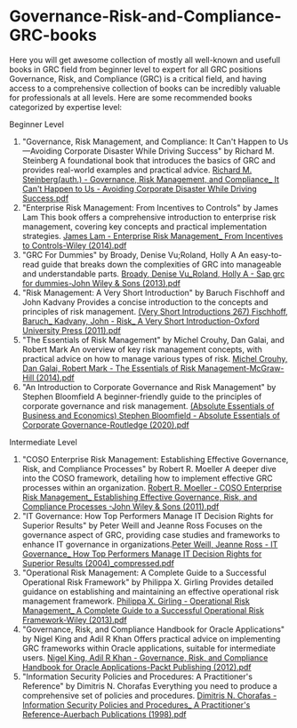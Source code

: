 # Governance-Risk-and-Compliance-GRC-books
Here you will get awesome collection of mostly all well-known and usefull books in GRC field from beginner level to expert for all GRC positions
Governance, Risk, and Compliance (GRC) is a critical field, and having access to a comprehensive collection of books can be incredibly valuable for professionals at all levels. Here are some recommended books categorized by expertise level:

Beginner Level
1. "Governance, Risk Management, and Compliance: It Can't Happen to Us—Avoiding Corporate Disaster While Driving Success" by Richard M. Steinberg
A foundational book that introduces the basics of GRC and provides real-world examples and practical advice.
[Richard M. Steinberg(auth.) - Governance, Risk Management, and Compliance_ It Can't Happen to Us - Avoiding Corporate Disaster While Driving Success.pdf](https://github.com/user-attachments/files/15687876/Richard.M.Steinberg.auth.-.Governance.Risk.Management.and.Compliance_.It.Can.t.Happen.to.Us.-.Avoiding.Corporate.Disaster.While.Driving.Success.pdf)
2. "Enterprise Risk Management: From Incentives to Controls" by James Lam
This book offers a comprehensive introduction to enterprise risk management, covering key concepts and practical implementation strategies.
[James Lam - Enterprise Risk Management_ From Incentives to Controls-Wiley (2014).pdf](https://github.com/user-attachments/files/15688444/James.Lam.-.Enterprise.Risk.Management_.From.Incentives.to.Controls-Wiley.2014.pdf)
3. "GRC For Dummies" by Broady, Denise Vu;Roland, Holly A
An easy-to-read guide that breaks down the complexities of GRC into manageable and understandable parts.
[Broady, Denise Vu_Roland, Holly A - Sap grc for dummies-John Wiley & Sons (2013).pdf](https://github.com/user-attachments/files/15688457/Broady.Denise.Vu_Roland.Holly.A.-.Sap.grc.for.dummies-John.Wiley.Sons.2013.pdf)
4. "Risk Management: A Very Short Introduction" by Baruch Fischhoff and John Kadvany
Provides a concise introduction to the concepts and principles of risk management.
[(Very Short Introductions 267) Fischhoff, Baruch_ Kadvany, John - Risk_ A Very Short Introduction-Oxford University Press (2011).pdf](https://github.com/user-attachments/files/15688535/Very.Short.Introductions.267.Fischhoff.Baruch_.Kadvany.John.-.Risk_.A.Very.Short.Introduction-Oxford.University.Press.2011.pdf)
5. "The Essentials of Risk Management" by Michel Crouhy, Dan Galai, and Robert Mark
An overview of key risk management concepts, with practical advice on how to manage various types of risk.
[Michel Crouhy, Dan Galai, Robert Mark - The Essentials of Risk Management-McGraw-Hill (2014).pdf](https://github.com/user-attachments/files/15688630/Michel.Crouhy.Dan.Galai.Robert.Mark.-.The.Essentials.of.Risk.Management-McGraw-Hill.2014.pdf)
6. "An Introduction to Corporate Governance and Risk Management" by Stephen Bloomfield
A beginner-friendly guide to the principles of corporate governance and risk management.
[(Absolute Essentials of Business and Economics) Stephen Bloomfield - Absolute Essentials of Corporate Governance-Routledge (2020).pdf](https://github.com/user-attachments/files/15688633/Absolute.Essentials.of.Business.and.Economics.Stephen.Bloomfield.-.Absolute.Essentials.of.Corporate.Governance-Routledge.2020.pdf)

Intermediate Level
1. "COSO Enterprise Risk Management: Establishing Effective Governance, Risk, and Compliance Processes" by Robert R. Moeller
A deeper dive into the COSO framework, detailing how to implement effective GRC processes within an organization.
[Robert R. Moeller - COSO Enterprise Risk Management_ Establishing Effective Governance, Risk, and Compliance Processes  -John Wiley & Sons (2011).pdf](https://github.com/user-attachments/files/15748308/Robert.R.Moeller.-.COSO.Enterprise.Risk.Management_.Establishing.Effective.Governance.Risk.and.Compliance.Processes.-John.Wiley.Sons.2011.pdf)
2. "IT Governance: How Top Performers Manage IT Decision Rights for Superior Results" by Peter Weill and Jeanne Ross
Focuses on the governance aspect of GRC, providing case studies and frameworks to enhance IT governance in organizations.[Peter Weill, Jeanne Ross - IT Governance_ How Top Performers Manage IT Decision Rights for Superior Results (2004)_compressed.pdf](https://github.com/user-attachments/files/15748408/Peter.Weill.Jeanne.Ross.-.IT.Governance_.How.Top.Performers.Manage.IT.Decision.Rights.for.Superior.Results.2004._compressed.pdf)
3. "Operational Risk Management: A Complete Guide to a Successful Operational Risk Framework" by Philippa X. Girling
Provides detailed guidance on establishing and maintaining an effective operational risk management framework.
[Philippa X. Girling - Operational Risk Management_ A Complete Guide to a Successful Operational Risk Framework-Wiley (2013).pdf](https://github.com/user-attachments/files/15748616/Philippa.X.Girling.-.Operational.Risk.Management_.A.Complete.Guide.to.a.Successful.Operational.Risk.Framework-Wiley.2013.pdf)
4. "Governance, Risk, and Compliance Handbook for Oracle Applications" by Nigel King and Adil R Khan
Offers practical advice on implementing GRC frameworks within Oracle applications, suitable for intermediate users.
[Nigel King, Adil R Khan - Governance, Risk, and Compliance Handbook for Oracle Applications-Packt Publishing (2012).pdf](https://github.com/user-attachments/files/15748622/Nigel.King.Adil.R.Khan.-.Governance.Risk.and.Compliance.Handbook.for.Oracle.Applications-Packt.Publishing.2012.pdf)
5. "Information Security Policies and Procedures: A Practitioner's Reference" by Dimitris N. Chorafas
Everything you need to produce a comprehensive set of policies and procedures.
[Dimitris N. Chorafas - Information Security Policies and Procedures_ A Practitioner's Reference-Auerbach Publications (1998).pdf](https://github.com/user-attachments/files/15748664/Dimitris.N.Chorafas.-.Information.Security.Policies.and.Procedures_.A.Practitioner.s.Reference-Auerbach.Publications.1998.pdf)


